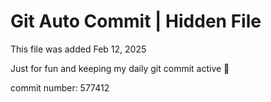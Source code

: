 # Git Auto Commit | Hidden File

This file was added Feb 12, 2025

Just for fun and keeping my daily git commit active 🤪

commit number: 577412
